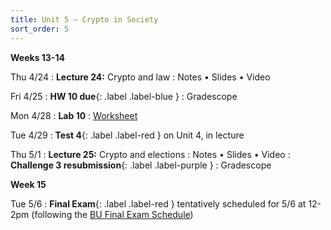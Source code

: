 ```yaml
---
title: Unit 5 – Crypto in Society
sort_order: 5
---
```



**Weeks 13-14**

Thu 4/24
: **Lecture 24:** Crypto and law
  : Notes • Slides • Video

Fri 4/25
: **HW 10 due**{: .label .label-blue }
  : Gradescope


Mon 4/28
: **Lab 10**
  : [Worksheet](https://piazza.com/bu/spring2025/ds653/resources)

Tue 4/29
: **Test 4**{: .label .label-red } on Unit 4, in lecture

Thu 5/1
: **Lecture 25:** Crypto and elections
  : Notes • Slides • Video
: **Challenge 3 resubmission**{: .label .label-purple }
  : Gradescope


**Week 15**

Tue 5/6
: **Final Exam**{: .label .label-red } tentatively scheduled for 5/6 at 12-2pm (following the [BU Final Exam Schedule](https://www.bu.edu/reg/calendars/final-exams/))
